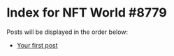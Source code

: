 # Index for NFT World #8779
Posts will be displayed in the order below:

- [Your first post](./001-first.md)

